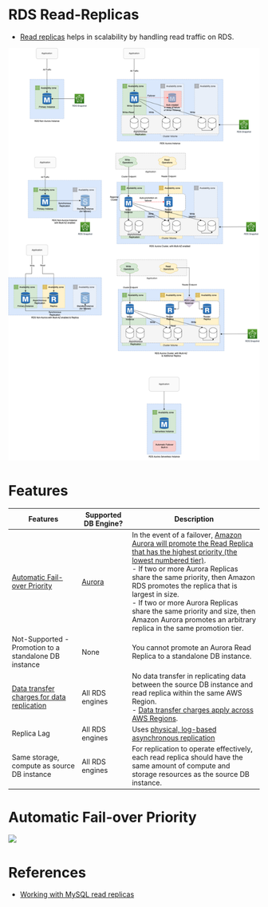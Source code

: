 # RDS Read-Replicas
- [Read replicas](https://aws.amazon.com/rds/features/read-replicas/) helps in scalability by handling read traffic on RDS.

![img.png](assets/Multi-AZ/RDS-Multi-AZ-Replica.drawio.png)

# Features

| Features                                                                                                        | Supported DB Engine?             | Description                                                                                                                                                                                                                                                                                                                                                                                                                                                                                          |
|-----------------------------------------------------------------------------------------------------------------|----------------------------------|------------------------------------------------------------------------------------------------------------------------------------------------------------------------------------------------------------------------------------------------------------------------------------------------------------------------------------------------------------------------------------------------------------------------------------------------------------------------------------------------------|
| [Automatic Fail-over Priority](https://aws.amazon.com/blogs/aws/additional-failover-control-for-amazon-aurora/) | [Aurora](AmazonAurora/Readme.md) | In the event of a failover, [Amazon Aurora will promote the Read Replica that has the highest priority (the lowest numbered tier)](https://aws.amazon.com/blogs/aws/additional-failover-control-for-amazon-aurora/).<br/>- If two or more Aurora Replicas share the same priority, then Amazon RDS promotes the replica that is largest in size.<br/>- If two or more Aurora Replicas share the same priority and size, then Amazon Aurora promotes an arbitrary replica in the same promotion tier. |
| Not-Supported - Promotion to a standalone DB instance                                                           | None                             | You cannot promote an Aurora Read Replica to a standalone DB instance.                                                                                                                                                                                                                                                                                                                                                                                                                               |
| [Data transfer charges for data replication](https://aws.amazon.com/rds/faqs/)                                  | All RDS engines                  | No data transfer in replicating data between the source DB instance and read replica within the same AWS Region.<br/>- [Data transfer charges apply across AWS Regions](https://aws.amazon.com/rds/faqs/).                                                                                                                                                                                                                                                                                           |
| Replica Lag                                                                                                     | All RDS engines                  | Uses [physical, log-based asynchronous replication](../../../1_HLDDesignComponents/0_SystemGlossaries/Database/AppendOnlyDataStructure.md)                                                                                                                                                                                                                                                                                                                                                           |
| Same storage, compute as source DB instance                                                                     | All RDS engines                  | For replication to operate effectively, each read replica should have the same amount of compute and storage resources as the source DB instance.                                                                                                                                                                                                                                                                                                                                                    |

# Automatic Fail-over Priority

![](https://media.amazonwebservices.com/blog/2016/aurora_set_failover_priority_1.png)

# References
- [Working with MySQL read replicas](https://docs.amazonaws.cn/en_us/AmazonRDS/latest/UserGuide/USER_MySQL.Replication.ReadReplicas.html)
